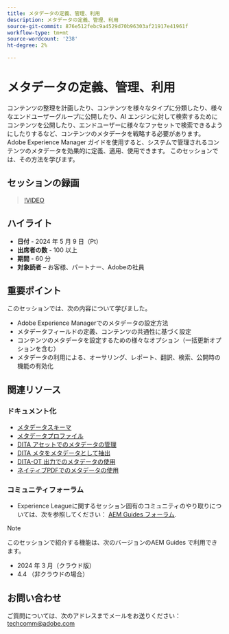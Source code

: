 ```yaml
---
title: メタデータの定義、管理、利用
description: メタデータの定義、管理、利用
source-git-commit: 876e512febc9a4529d70b96303af21917e41961f
workflow-type: tm+mt
source-wordcount: '238'
ht-degree: 2%

---
```



# メタデータの定義、管理、利用

コンテンツの整理を計画したり、コンテンツを様々なタイプに分類したり、様々なエンドユーザーグループに公開したり、AI エンジンに対して検索するためにコンテンツを公開したり、エンドユーザーに様々なファセットで検索できるようにしたりするなど、コンテンツのメタデータを戦略する必要があります。
Adobe Experience Manager ガイドを使用すると、システムで管理されるコンテンツのメタデータを効果的に定義、適用、使用できます。 このセッションでは、その方法を学びます。


## セッションの録画

>[!VIDEO](https://video.tv.adobe.com/v/3429088/asset-metadata-guides-metadata-aem-guides?quality=12&learn=on)


## ハイライト

- **日付** - 2024 年 5 月 9 日（Pt）
- **出席者の数** - 100 以上
- **期間** - 60 分
- **対象読者**  – お客様、パートナー、Adobeの社員

## 重要ポイント

このセッションでは、次の内容について学びました。
- Adobe Experience Managerでのメタデータの設定方法
- メタデータフィールドの定義、コンテンツの共通性に基づく設定
- コンテンツのメタデータを設定するための様々なオプション（一括更新オプションを含む）
- メタデータの利用による、オーサリング、レポート、翻訳、検索、公開時の機能の有効化


## 関連リソース

### ドキュメント化

- [メタデータスキーマ](https://experienceleague.adobe.com/en/docs/experience-manager-cloud-service/content/assets/manage/metadata-schemas)
- [メタデータプロファイル](https://experienceleague.adobe.com/en/docs/experience-manager-cloud-service/content/assets/manage/metadata-profiles)
- [DITA アセットでのメタデータの管理](https://experienceleague.adobe.com/en/docs/experience-manager-guides/using/knowledge-base/kb-articles/authoring/reports/manage-metadata)
- [DITA メタをメタデータとして抽出](https://experienceleague.adobe.com/en/docs/experience-manager-guides/using/install-guide/cs-ig/aem-asset-search-cs/conf-dita-search#id192SF0G10YK)
- [DITA-OT 出力でのメタデータの使用](https://experienceleague.adobe.com/en/docs/experience-manager-guides/using/install-guide/on-prem-ig/output-gen-config/conf-output-generation#id191LF0U0TY4)
- [ネイティブPDFでのメタデータの使用](https://experienceleague.adobe.com/en/docs/experience-manager-guides/using/user-guide/output-gen/web-editor/native-pdf-web-editor#native-pdf-publishing)


### コミュニティフォーラム

- Experience Leagueに関するセッション固有のコミュニティのやり取りについては、次を参照してください：  [AEM Guides フォーラム](https://experienceleaguecommunities.adobe.com/t5/experience-manager-guides/bd-p/xml-documentation-discussions).


>[!NOTE]
>
> このセッションで紹介する機能は、次のバージョンのAEM Guides で利用できます。
> - 2024 年 3 月（クラウド版）
> - 4.4 （非クラウドの場合）



## お問い合わせ

ご質問については、次のアドレスまでメールをお送りください： <techcomm@adobe.com>
